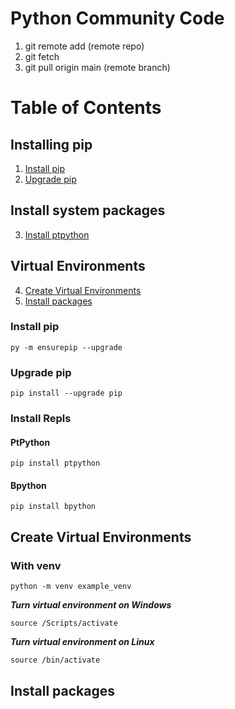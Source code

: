 # Python Community Code
1. git remote add (remote repo)
2. git fetch
3. git pull origin main (remote branch)

# Table of Contents
## Installing pip
1. [Install pip](#install-pip)
2. [Upgrade pip](#upgrade-pip)
## Install system packages
3. [Install ptpython](#install-ptpython)
## Virtual Environments
4. [Create Virtual Environments](#create-virtual-environments)
5. [Install packages](#install-packages)

### Install pip
```console
py -m ensurepip --upgrade
```

### Upgrade pip
```console
pip install --upgrade pip
```

### Install Repls
#### PtPython
```console
pip install ptpython
```
#### Bpython
```console
pip install bpython
```

## Create Virtual Environments
### With venv
```console
python -m venv example_venv
```
***Turn virtual environment on Windows***
```console
source /Scripts/activate
```
***Turn virtual environment on Linux***
```console
source /bin/activate
```
## Install packages